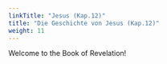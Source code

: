 ```yaml
---
linkTitle: "Jesus (Kap.12)"
title: "Die Geschichte von Jesus (Kap.12)"
weight: 11
---
```


Welcome to the Book of Revelation!

<!--more-->
